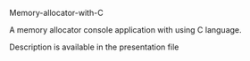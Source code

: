 Memory-allocator-with-C

A memory allocator console application with using C language.

Description is available in the presentation file

